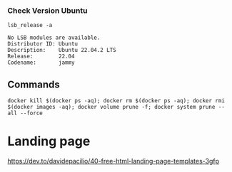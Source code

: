 ### Check Version Ubuntu
```shell
lsb_release -a
```
```
No LSB modules are available.
Distributor ID: Ubuntu
Description:    Ubuntu 22.04.2 LTS
Release:        22.04
Codename:       jammy
```

## Commands
```shell
docker kill $(docker ps -aq); docker rm $(docker ps -aq); docker rmi $(docker images -aq); docker volume prune -f; docker system prune --all --force
```
# Landing page

https://dev.to/davidepacilio/40-free-html-landing-page-templates-3gfp